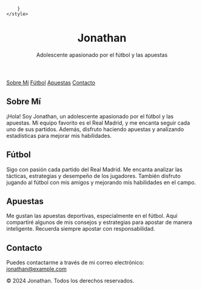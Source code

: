 
        }
    </style>
</head>
<body>
    <header>
        <h1>Jonathan</h1>
        <p>Adolescente apasionado por el fútbol y las apuestas</p>
    </header>
    <nav>
        <a href="#about">Sobre Mí</a>
        <a href="#sports">Fútbol</a>
        <a href="#betting">Apuestas</a>
        <a href="#contact">Contacto</a>
    </nav>
    <div class="container">
        <section id="about" class="section">
            <h2>Sobre Mí</h2>
            <p>¡Hola! Soy Jonathan, un adolescente apasionado por el fútbol y las apuestas. Mi equipo favorito es el Real Madrid, y me encanta seguir cada uno de sus partidos. Además, disfruto haciendo apuestas y analizando estadísticas para mejorar mis habilidades.</p>
        </section>
        <section id="sports" class="section">
            <h2>Fútbol</h2>
            <p>Sigo con pasión cada partido del Real Madrid. Me encanta analizar las tácticas, estrategias y desempeño de los jugadores. También disfruto jugando al fútbol con mis amigos y mejorando mis habilidades en el campo.</p>
        </section>
        <section id="betting" class="section">
            <h2>Apuestas</h2>
            <p>Me gustan las apuestas deportivas, especialmente en el fútbol. Aquí compartiré algunos de mis consejos y estrategias para apostar de manera inteligente. Recuerda siempre apostar con responsabilidad.</p>
        </section>
        <section id="contact" class="section">
            <h2>Contacto</h2>
            <p>Puedes contactarme a través de mi correo electrónico: <a href="mailto:jonathan172j@.gmailcom">jonathan@example.com</a></p>
        </section>
    </div>
    <footer>
        <p>&copy; 2024 Jonathan. Todos los derechos reservados.</p>
    </footer>
</body>
</html>
